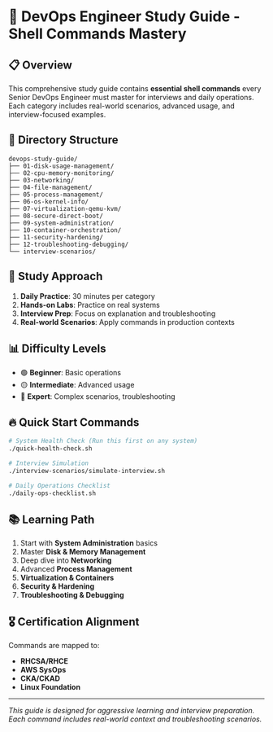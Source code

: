 # 🚀 DevOps Engineer Study Guide - Shell Commands Mastery

## 📋 Overview
This comprehensive study guide contains **essential shell commands** every Senior DevOps Engineer must master for interviews and daily operations. Each category includes real-world scenarios, advanced usage, and interview-focused examples.

## 📁 Directory Structure
```
devops-study-guide/
├── 01-disk-usage-management/
├── 02-cpu-memory-monitoring/
├── 03-networking/
├── 04-file-management/
├── 05-process-management/
├── 06-os-kernel-info/
├── 07-virtualization-qemu-kvm/
├── 08-secure-direct-boot/
├── 09-system-administration/
├── 10-container-orchestration/
├── 11-security-hardening/
├── 12-troubleshooting-debugging/
└── interview-scenarios/
```

## 🎯 Study Approach
1. **Daily Practice**: 30 minutes per category
2. **Hands-on Labs**: Practice on real systems
3. **Interview Prep**: Focus on explanation and troubleshooting
4. **Real-world Scenarios**: Apply commands in production contexts

## 📊 Difficulty Levels
- 🟢 **Beginner**: Basic operations
- 🟡 **Intermediate**: Advanced usage
- 🔴 **Expert**: Complex scenarios, troubleshooting

## 🔥 Quick Start Commands
```bash
# System Health Check (Run this first on any system)
./quick-health-check.sh

# Interview Simulation
./interview-scenarios/simulate-interview.sh

# Daily Operations Checklist
./daily-ops-checklist.sh
```

## 📚 Learning Path
1. Start with **System Administration** basics
2. Master **Disk & Memory Management**
3. Deep dive into **Networking**
4. Advanced **Process Management**
5. **Virtualization & Containers**
6. **Security & Hardening**
7. **Troubleshooting & Debugging**

## 🎖️ Certification Alignment
Commands are mapped to:
- **RHCSA/RHCE**
- **AWS SysOps**
- **CKA/CKAD**
- **Linux Foundation**

---
*This guide is designed for aggressive learning and interview preparation. Each command includes real-world context and troubleshooting scenarios.*
